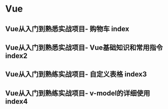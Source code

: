# Vue

## Vue从入门到熟悉实战项目- 购物车 index

## Vue从入门到熟悉实战项目- Vue基础知识和常用指令 index2

## Vue从入门到熟练实战项目- 自定义表格 index3

## Vue从入门到熟练实战项目- v-model的详细使用 index4

